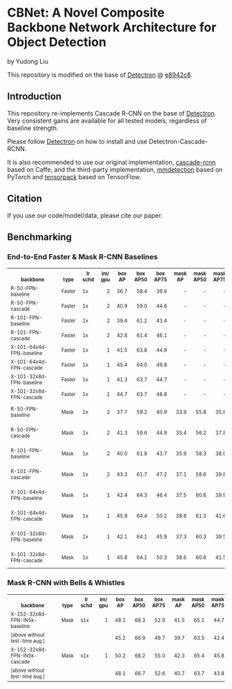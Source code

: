 # CBNet: A Novel Composite Backbone Network Architecture for Object Detection

by Yudong Liu

This repository is modified on the base of [Detectron](https://github.com/facebookresearch/Detectron) @ [e8942c8](https://github.com/facebookresearch/Detectron/tree/e8942c882abf6e28fe68a626ec55028c9bdfe1cf).

## Introduction

This repository re-implements Cascade R-CNN on the base of [Detectron](https://github.com/facebookresearch/Detectron). Very consistent gains are available for all tested models, regardless of baseline strength.

Please follow [Detectron](https://github.com/facebookresearch/Detectron) on how to install and use Detectron-Cascade-RCNN.

It is also recommended to use our original implementation, [cascade-rcnn](https://github.com/zhaoweicai/cascade-rcnn) based on Caffe, and the third-party implementation, [mmdetection](https://github.com/open-mmlab/mmdetection) based on PyTorch and [tensorpack](https://github.com/tensorpack/tensorpack/tree/master/examples/FasterRCNN) based on TensorFlow.

## Citation

If you use our code/model/data, please cite our paper:



## Benchmarking

### End-to-End Faster & Mask R-CNN Baselines

<table><tbody>
<!-- START E2E FASTER AND MASK TABLE -->
<!-- TABLE HEADER -->
<!-- Info: we use wrap text in <sup><sub></sub><sup> to make is small -->
<th valign="bottom"><sup><sub>&nbsp;&nbsp;&nbsp;&nbsp;&nbsp;&nbsp;&nbsp;&nbsp;backbone&nbsp;&nbsp;&nbsp;&nbsp;&nbsp;&nbsp;&nbsp;&nbsp;</sub></sup></th>
<th valign="bottom"><sup><sub>type</sub></sup></th>
<th valign="bottom"><sup><sub>lr<br/>schd</sub></sup></th>
<th valign="bottom"><sup><sub>im/<br/>gpu</sub></sup></th>
<th valign="bottom"><sup><sub>box<br/>AP</sub></sup></th>
<th valign="bottom"><sup><sub>box<br/>AP50</sub></sup></th>
<th valign="bottom"><sup><sub>box<br/>AP75</sub></sup></th>
<th valign="bottom"><sup><sub>mask<br/>AP</sub></sup></th>
<th valign="bottom"><sup><sub>mask<br/>AP50</sub></sup></th>
<th valign="bottom"><sup><sub>mask<br/>AP75</sub></sup></th>
<th valign="bottom"><sup><sub>download<br/>links</sub></sup></th>
<!-- TABLE BODY -->
<tr>
<td align="left"><sup><sub>R-50-FPN-baseline</sub></sup></td>
<td align="left"><sup><sub>Faster</sub></sup></td>
<td align="left"><sup><sub>1x</sub></sup></td>
<td align="right"><sup><sub>2</sub></sup></td>
<td align="right"><sup><sub>36.7</sub></sup></td>
<td align="right"><sup><sub>58.4</sub></sup></td>
<td align="right"><sup><sub>39.6</sub></sup></td>
<td align="right"><sup><sub>-</sub></sup></td>
<td align="right"><sup><sub>-</sub></sup></td>
<td align="right"><sup><sub>-</sub></sup></td>
<td align="left"><sup><sub><a href="https://s3-us-west-2.amazonaws.com/detectron/35857345/12_2017_baselines/e2e_faster_rcnn_R-50-FPN_1x.yaml.01_36_30.cUF7QR7I/output/train/coco_2014_train%3Acoco_2014_valminusminival/generalized_rcnn/model_final.pkl">model</a>&nbsp;|&nbsp;<a href="https://s3-us-west-2.amazonaws.com/detectron/35857345/12_2017_baselines/e2e_faster_rcnn_R-50-FPN_1x.yaml.01_36_30.cUF7QR7I/output/test/coco_2014_minival/generalized_rcnn/bbox_coco_2014_minival_results.json">boxes</a></sub></sup></td>
</tr>
<tr>
<td align="left"><sup><sub>R-50-FPN-cascade</sub></sup></td>
<td align="left"><sup><sub>Faster</sub></sup></td>
<td align="left"><sup><sub>1x</sub></sup></td>
<td align="right"><sup><sub>2</sub></sup></td>
<td align="right"><sup><sub>40.9</sub></sup></td>
<td align="right"><sup><sub>59.0</sub></sup></td>
<td align="right"><sup><sub>44.6</sub></sup></td>
<td align="right"><sup><sub>-</sub></sup></td>
<td align="right"><sup><sub>-</sub></sup></td>
<td align="right"><sup><sub>-</sub></sup></td>
<td align="left"><sup><sub><a href="http://www.svcl.ucsd.edu/projects/cascade-rcnn/R50-FPN-cascade-rcnn.pkl">model</a>&nbsp;|&nbsp;<a href="http://www.svcl.ucsd.edu/projects/cascade-rcnn/results/bbox_coco_2014_minival_results_R50-FPN-cascade-rcnn.json">boxes</a></sub></sup></td>
</tr>
<tr>
<td align="left"><sup><sub>R-101-FPN-baseline</sub></sup></td>
<td align="left"><sup><sub>Faster</sub></sup></td>
<td align="left"><sup><sub>1x</sub></sup></td>
<td align="right"><sup><sub>2</sub></sup></td>
<td align="right"><sup><sub>39.4</sub></sup></td>
<td align="right"><sup><sub>61.2</sub></sup></td>
<td align="right"><sup><sub>43.4</sub></sup></td>
<td align="right"><sup><sub>-</sub></sup></td>
<td align="right"><sup><sub>-</sub></sup></td>
<td align="right"><sup><sub>-</sub></sup></td>
<td align="left"><sup><sub><a href="https://s3-us-west-2.amazonaws.com/detectron/35857890/12_2017_baselines/e2e_faster_rcnn_R-101-FPN_1x.yaml.01_38_50.sNxI7sX7/output/train/coco_2014_train%3Acoco_2014_valminusminival/generalized_rcnn/model_final.pkl">model</a>&nbsp;|&nbsp;<a href="https://s3-us-west-2.amazonaws.com/detectron/35857890/12_2017_baselines/e2e_faster_rcnn_R-101-FPN_1x.yaml.01_38_50.sNxI7sX7/output/test/coco_2014_minival/generalized_rcnn/bbox_coco_2014_minival_results.json">boxes</a></sub></sup></td>
</tr>
<tr>
<td align="left"><sup><sub>R-101-FPN-cascade</sub></sup></td>
<td align="left"><sup><sub>Faster</sub></sup></td>
<td align="left"><sup><sub>1x</sub></sup></td>
<td align="right"><sup><sub>2</sub></sup></td>
<td align="right"><sup><sub>42.8</sub></sup></td>
<td align="right"><sup><sub>61.4</sub></sup></td>
<td align="right"><sup><sub>46.1</sub></sup></td>
<td align="right"><sup><sub>-</sub></sup></td>
<td align="right"><sup><sub>-</sub></sup></td>
<td align="right"><sup><sub>-</sub></sup></td>
<td align="left"><sup><sub><a href="http://www.svcl.ucsd.edu/projects/cascade-rcnn/R101-FPN-cascade-rcnn.pkl">model</a>&nbsp;|&nbsp;<a href="http://www.svcl.ucsd.edu/projects/cascade-rcnn/results/bbox_coco_2014_minival_results_R101-FPN-cascade-rcnn.json">boxes</a></sub></sup></td>
</tr>
<tr>
<td align="left"><sup><sub>X-101-64x4d-FPN-baseline</sub></sup></td>
<td align="left"><sup><sub>Faster</sub></sup></td>
<td align="left"><sup><sub>1x</sub></sup></td>
<td align="right"><sup><sub>1</sub></sup></td>
<td align="right"><sup><sub>41.5</sub></sup></td>
<td align="right"><sup><sub>63.8</sub></sup></td>
<td align="right"><sup><sub>44.9</sub></sup></td>
<td align="right"><sup><sub>-</sub></sup></td>
<td align="right"><sup><sub>-</sub></sup></td>
<td align="right"><sup><sub>-</sub></sup></td>
<td align="left"><sup><sub><a href="https://s3-us-west-2.amazonaws.com/detectron/35858015/12_2017_baselines/e2e_faster_rcnn_X-101-64x4d-FPN_1x.yaml.01_40_54.1xc565DE/output/train/coco_2014_train%3Acoco_2014_valminusminival/generalized_rcnn/model_final.pkl">model</a>&nbsp;|&nbsp;<a href="https://s3-us-west-2.amazonaws.com/detectron/35858015/12_2017_baselines/e2e_faster_rcnn_X-101-64x4d-FPN_1x.yaml.01_40_54.1xc565DE/output/test/coco_2014_minival/generalized_rcnn/bbox_coco_2014_minival_results.json">boxes</a></sub></sup></td>
</tr>
<tr>
<td align="left"><sup><sub>X-101-64x4d-FPN-cascade</sub></sup></td>
<td align="left"><sup><sub>Faster</sub></sup></td>
<td align="left"><sup><sub>1x</sub></sup></td>
<td align="right"><sup><sub>1</sub></sup></td>
<td align="right"><sup><sub>45.4</sub></sup></td>
<td align="right"><sup><sub>64.0</sub></sup></td>
<td align="right"><sup><sub>49.8</sub></sup></td>
<td align="right"><sup><sub>-</sub></sup></td>
<td align="right"><sup><sub>-</sub></sup></td>
<td align="right"><sup><sub>-</sub></sup></td>
<td align="left"><sup><sub>model</a>&nbsp;|&nbsp;<a href="http://www.svcl.ucsd.edu/projects/cascade-rcnn/results/bbox_coco_2014_minival_results_X101-64x4d-FPN-cascade-rcnn.json">boxes</a></sub></sup></td>
</tr>
<tr>
<td align="left"><sup><sub>X-101-32x8d-FPN-baseline</sub></sup></td>
<td align="left"><sup><sub>Faster</sub></sup></td>
<td align="left"><sup><sub>1x</sub></sup></td>
<td align="right"><sup><sub>1</sub></sup></td>
<td align="right"><sup><sub>41.3</sub></sup></td>
<td align="right"><sup><sub>63.7</sub></sup></td>
<td align="right"><sup><sub>44.7</sub></sup></td>
<td align="right"><sup><sub>-</sub></sup></td>
<td align="right"><sup><sub>-</sub></sup></td>
<td align="right"><sup><sub>-</sub></sup></td>
<td align="left"><sup><sub><a href="https://s3-us-west-2.amazonaws.com/detectron/36761737/12_2017_baselines/e2e_faster_rcnn_X-101-32x8d-FPN_1x.yaml.06_31_39.5MIHi1fZ/output/train/coco_2014_train%3Acoco_2014_valminusminival/generalized_rcnn/model_final.pkl">model</a>&nbsp;|&nbsp;<a href="https://s3-us-west-2.amazonaws.com/detectron/36761737/12_2017_baselines/e2e_faster_rcnn_X-101-32x8d-FPN_1x.yaml.06_31_39.5MIHi1fZ/output/test/coco_2014_minival/generalized_rcnn/bbox_coco_2014_minival_results.json">boxes</a></sub></sup></td>
</tr>
<tr>
<td align="left"><sup><sub>X-101-32x8d-FPN-cascade</sub></sup></td>
<td align="left"><sup><sub>Faster</sub></sup></td>
<td align="left"><sup><sub>1x</sub></sup></td>
<td align="right"><sup><sub>1</sub></sup></td>
<td align="right"><sup><sub>44.7</sub></sup></td>
<td align="right"><sup><sub>63.7</sub></sup></td>
<td align="right"><sup><sub>48.8</sub></sup></td>
<td align="right"><sup><sub>-</sub></sup></td>
<td align="right"><sup><sub>-</sub></sup></td>
<td align="right"><sup><sub>-</sub></sup></td>
<td align="left"><sup><sub>model</a>&nbsp;|&nbsp;<a href="http://www.svcl.ucsd.edu/projects/cascade-rcnn/results/bbox_coco_2014_minival_results_X101-32x8d-FPN-cascade-rcnn.json">boxes</a></sub></sup></td>
</tr>
<tr>
<td align="left"><sup><sub>R-50-FPN-baseline</sub></sup></td>
<td align="left"><sup><sub>Mask</sub></sup></td>
<td align="left"><sup><sub>1x</sub></sup></td>
<td align="right"><sup><sub>2</sub></sup></td>
<td align="right"><sup><sub>37.7</sub></sup></td>
<td align="right"><sup><sub>59.2</sub></sup></td>
<td align="right"><sup><sub>40.9</sub></sup></td>
<td align="right"><sup><sub>33.9</sub></sup></td>
<td align="right"><sup><sub>55.8</sub></sup></td>
<td align="right"><sup><sub>35.8</sub></sup></td>
<td align="left"><sup><sub><a href="https://s3-us-west-2.amazonaws.com/detectron/35858933/12_2017_baselines/e2e_mask_rcnn_R-50-FPN_1x.yaml.01_48_14.DzEQe4wC/output/train/coco_2014_train%3Acoco_2014_valminusminival/generalized_rcnn/model_final.pkl">model</a>&nbsp;|&nbsp;<a href="https://s3-us-west-2.amazonaws.com/detectron/35858933/12_2017_baselines/e2e_mask_rcnn_R-50-FPN_1x.yaml.01_48_14.DzEQe4wC/output/test/coco_2014_minival/generalized_rcnn/bbox_coco_2014_minival_results.json">boxes</a>&nbsp;|&nbsp;<a href="https://s3-us-west-2.amazonaws.com/detectron/35858933/12_2017_baselines/e2e_mask_rcnn_R-50-FPN_1x.yaml.01_48_14.DzEQe4wC/output/test/coco_2014_minival/generalized_rcnn/segmentations_coco_2014_minival_results.json">masks</a></sub></sup></td>
</tr>
<tr>
<td align="left"><sup><sub>R-50-FPN-cascade</sub></sup></td>
<td align="left"><sup><sub>Mask</sub></sup></td>
<td align="left"><sup><sub>1x</sub></sup></td>
<td align="right"><sup><sub>2</sub></sup></td>
<td align="right"><sup><sub>41.3</sub></sup></td>
<td align="right"><sup><sub>59.6</sub></sup></td>
<td align="right"><sup><sub>44.9</sub></sup></td>
<td align="right"><sup><sub>35.4</sub></sup></td>
<td align="right"><sup><sub>56.2</sub></sup></td>
<td align="right"><sup><sub>37.8</sub></sup></td>
<td align="left"><sup><sub><a href="http://www.svcl.ucsd.edu/projects/cascade-rcnn/R50-FPN-cascade-rcnn-mask.pkl">model</a>&nbsp;|&nbsp;<a href="http://www.svcl.ucsd.edu/projects/cascade-rcnn/results/bbox_coco_2014_minival_results_R50-FPN-cascade-rcnn-mask.json">boxes</a>&nbsp;|&nbsp;<a href="http://www.svcl.ucsd.edu/projects/cascade-rcnn/results/segmentations_coco_2014_minival_results_R50-FPN-cascade-rcnn-mask.json">masks</a></sub></sup></td>
</tr>
<tr>
<td align="left"><sup><sub>R-101-FPN-baseline</sub></sup></td>
<td align="left"><sup><sub>Mask</sub></sup></td>
<td align="left"><sup><sub>1x</sub></sup></td>
<td align="right"><sup><sub>2</sub></sup></td>
<td align="right"><sup><sub>40.0</sub></sup></td>
<td align="right"><sup><sub>61.8</sub></sup></td>
<td align="right"><sup><sub>43.7</sub></sup></td>
<td align="right"><sup><sub>35.9</sub></sup></td>
<td align="right"><sup><sub>58.3</sub></sup></td>
<td align="right"><sup><sub>38.0</sub></sup></td>
<td align="left"><sup><sub><a href="https://s3-us-west-2.amazonaws.com/detectron/35861795/12_2017_baselines/e2e_mask_rcnn_R-101-FPN_1x.yaml.02_31_37.KqyEK4tT/output/train/coco_2014_train%3Acoco_2014_valminusminival/generalized_rcnn/model_final.pkl">model</a>&nbsp;|&nbsp;<a href="https://s3-us-west-2.amazonaws.com/detectron/35861795/12_2017_baselines/e2e_mask_rcnn_R-101-FPN_1x.yaml.02_31_37.KqyEK4tT/output/test/coco_2014_minival/generalized_rcnn/bbox_coco_2014_minival_results.json">boxes</a>&nbsp;|&nbsp;<a href="https://s3-us-west-2.amazonaws.com/detectron/35861795/12_2017_baselines/e2e_mask_rcnn_R-101-FPN_1x.yaml.02_31_37.KqyEK4tT/output/test/coco_2014_minival/generalized_rcnn/segmentations_coco_2014_minival_results.json">masks</a></sub></sup></td>
</tr>
<tr>
<td align="left"><sup><sub>R-101-FPN-cascade</sub></sup></td>
<td align="left"><sup><sub>Mask</sub></sup></td>
<td align="left"><sup><sub>1x</sub></sup></td>
<td align="right"><sup><sub>2</sub></sup></td>
<td align="right"><sup><sub>43.3</sub></sup></td>
<td align="right"><sup><sub>61.7</sub></sup></td>
<td align="right"><sup><sub>47.2</sub></sup></td>
<td align="right"><sup><sub>37.1</sub></sup></td>
<td align="right"><sup><sub>58.6</sub></sup></td>
<td align="right"><sup><sub>39.8</sub></sup></td>
<td align="left"><sup><sub><a href="http://www.svcl.ucsd.edu/projects/cascade-rcnn/R101-FPN-cascade-rcnn-mask.pkl">model</a>&nbsp;|&nbsp;<a href="http://www.svcl.ucsd.edu/projects/cascade-rcnn/results/bbox_coco_2014_minival_results_R101-FPN-cascade-rcnn-mask.json">boxes</a>&nbsp;|&nbsp;<a href="http://www.svcl.ucsd.edu/projects/cascade-rcnn/results/segmentations_coco_2014_minival_results_R101-FPN-cascade-rcnn-mask.json">masks</a></sub></sup></td>
</tr>
<tr>
<td align="left"><sup><sub>X-101-64x4d-FPN-baseline</sub></sup></td>
<td align="left"><sup><sub>Mask</sub></sup></td>
<td align="left"><sup><sub>1x</sub></sup></td>
<td align="right"><sup><sub>1</sub></sup></td>
<td align="right"><sup><sub>42.4</sub></sup></td>
<td align="right"><sup><sub>64.3</sub></sup></td>
<td align="right"><sup><sub>46.4</sub></sup></td>
<td align="right"><sup><sub>37.5</sub></sup></td>
<td align="right"><sup><sub>60.6</sub></sup></td>
<td align="right"><sup><sub>39.9</sub></sup></td>
<td align="left"><sup><sub><a href="https://s3-us-west-2.amazonaws.com/detectron/36494496/12_2017_baselines/e2e_mask_rcnn_X-101-64x4d-FPN_1x.yaml.07_50_11.fkwVtEvg/output/train/coco_2014_train%3Acoco_2014_valminusminival/generalized_rcnn/model_final.pkl">model</a>&nbsp;|&nbsp;<a href="https://s3-us-west-2.amazonaws.com/detectron/36494496/12_2017_baselines/e2e_mask_rcnn_X-101-64x4d-FPN_1x.yaml.07_50_11.fkwVtEvg/output/test/coco_2014_minival/generalized_rcnn/bbox_coco_2014_minival_results.json">boxes</a>&nbsp;|&nbsp;<a href="https://s3-us-west-2.amazonaws.com/detectron/36494496/12_2017_baselines/e2e_mask_rcnn_X-101-64x4d-FPN_1x.yaml.07_50_11.fkwVtEvg/output/test/coco_2014_minival/generalized_rcnn/segmentations_coco_2014_minival_results.json">masks</a></sub></sup></td>
</tr>
<tr>
<td align="left"><sup><sub>X-101-64x4d-FPN-cascade</sub></sup></td>
<td align="left"><sup><sub>Mask</sub></sup></td>
<td align="left"><sup><sub>1x</sub></sup></td>
<td align="right"><sup><sub>1</sub></sup></td>
<td align="right"><sup><sub>45.9</sub></sup></td>
<td align="right"><sup><sub>64.4</sub></sup></td>
<td align="right"><sup><sub>50.2</sub></sup></td>
<td align="right"><sup><sub>38.8</sub></sup></td>
<td align="right"><sup><sub>61.3</sub></sup></td>
<td align="right"><sup><sub>41.6</sub></sup></td>
<td align="left"><sup><sub>model</a>&nbsp;|&nbsp;<a href="http://www.svcl.ucsd.edu/projects/cascade-rcnn/results/bbox_coco_2014_minival_results_X101-64x4d-FPN-cascade-rcnn-mask.json">boxes</a>&nbsp;|&nbsp;<a href="http://www.svcl.ucsd.edu/projects/cascade-rcnn/results/segmentations_coco_2014_minival_results_X101-64x4d-FPN-cascade-rcnn-mask.json">masks</a></sub></sup></td>
</tr>
<tr>
<td align="left"><sup><sub>X-101-32x8d-FPN-baseline</sub></sup></td>
<td align="left"><sup><sub>Mask</sub></sup></td>
<td align="left"><sup><sub>1x</sub></sup></td>
<td align="right"><sup><sub>1</sub></sup></td>
<td align="right"><sup><sub>42.1</sub></sup></td>
<td align="right"><sup><sub>64.1</sub></sup></td>
<td align="right"><sup><sub>45.9</sub></sup></td>
<td align="right"><sup><sub>37.3</sub></sup></td>
<td align="right"><sup><sub>60.3</sub></sup></td>
<td align="right"><sup><sub>39.5</sub></sup></td>
<td align="left"><sup><sub><a href="https://s3-us-west-2.amazonaws.com/detectron/36761843/12_2017_baselines/e2e_mask_rcnn_X-101-32x8d-FPN_1x.yaml.06_35_59.RZotkLKI/output/train/coco_2014_train%3Acoco_2014_valminusminival/generalized_rcnn/model_final.pkl">model</a>&nbsp;|&nbsp;<a href="https://s3-us-west-2.amazonaws.com/detectron/36761843/12_2017_baselines/e2e_mask_rcnn_X-101-32x8d-FPN_1x.yaml.06_35_59.RZotkLKI/output/test/coco_2014_minival/generalized_rcnn/bbox_coco_2014_minival_results.json">boxes</a>&nbsp;|&nbsp;<a href="https://s3-us-west-2.amazonaws.com/detectron/36761843/12_2017_baselines/e2e_mask_rcnn_X-101-32x8d-FPN_1x.yaml.06_35_59.RZotkLKI/output/test/coco_2014_minival/generalized_rcnn/segmentations_coco_2014_minival_results.json">masks</a></sub></sup></td>
</tr>
<tr>
<td align="left"><sup><sub>X-101-32x8d-FPN-cascade</sub></sup></td>
<td align="left"><sup><sub>Mask</sub></sup></td>
<td align="left"><sup><sub>1x</sub></sup></td>
<td align="right"><sup><sub>1</sub></sup></td>
<td align="right"><sup><sub>45.8</sub></sup></td>
<td align="right"><sup><sub>64.1</sub></sup></td>
<td align="right"><sup><sub>50.3</sub></sup></td>
<td align="right"><sup><sub>38.6</sub></sup></td>
<td align="right"><sup><sub>60.6</sub></sup></td>
<td align="right"><sup><sub>41.5</sub></sup></td>
<td align="left"><sup><sub>model</a>&nbsp;|&nbsp;<a href="http://www.svcl.ucsd.edu/projects/cascade-rcnn/results/bbox_coco_2014_minival_results_X101-32x8d-FPN-cascade-rcnn-mask.json">boxes</a>&nbsp;|&nbsp;<a href="http://www.svcl.ucsd.edu/projects/cascade-rcnn/results/segmentations_coco_2014_minival_results_X101-32x8d-FPN-cascade-rcnn-mask.json">masks</a></sub></sup></td>
</tr>
<!-- END E2E FASTER AND MASK TABLE -->
</tbody></table>

### Mask R-CNN with Bells & Whistles

<table><tbody>
<!-- START BELLS TABLE -->
<!-- TABLE HEADER -->
<!-- Info: we use wrap text in <sup><sub></sub><sup> to make is small -->
<th valign="bottom"><sup><sub>&nbsp;&nbsp;&nbsp;&nbsp;&nbsp;&nbsp;&nbsp;&nbsp;backbone&nbsp;&nbsp;&nbsp;&nbsp;&nbsp;&nbsp;&nbsp;&nbsp;</sub></sup></th>
<th valign="bottom"><sup><sub>type</sub></sup></th>
<th valign="bottom"><sup><sub>lr<br/>schd</sub></sup></th>
<th valign="bottom"><sup><sub>im/<br/>gpu</sub></sup></th>
<th valign="bottom"><sup><sub>box<br/>AP</sub></sup></th>
<th valign="bottom"><sup><sub>box<br/>AP50</sub></sup></th>
<th valign="bottom"><sup><sub>box<br/>AP75</sub></sup></th>
<th valign="bottom"><sup><sub>mask<br/>AP</sub></sup></th>
<th valign="bottom"><sup><sub>mask<br/>AP50</sub></sup></th>
<th valign="bottom"><sup><sub>mask<br/>AP75</sub></sup></th>
<th valign="bottom"><sup><sub>download<br/>links</sub></sup></th>
<!-- TABLE BODY -->
<tr>
<td align="left"><sup><sub>X-152-32x8d-FPN-IN5k-baseline</sub></sup></td>
<td align="left"><sup><sub>Mask</sub></sup></td>
<td align="left"><sup><sub>s1x</sub></sup></td>
<td align="right"><sup><sub>1</sub></sup></td>
<td align="right"><sup><sub>48.1</sub></sup></td>
<td align="right"><sup><sub>68.3</sub></sup></td>
<td align="right"><sup><sub>52.9</sub></sup></td>
<td align="right"><sup><sub>41.5</sub></sup></td>
<td align="right"><sup><sub>65.1</sub></sup></td>
<td align="right"><sup><sub>44.7</sub></sup></td>
<td align="left"><sup><sub><a href="https://s3-us-west-2.amazonaws.com/detectron/37129812/12_2017_baselines/e2e_mask_rcnn_X-152-32x8d-FPN-IN5k_1.44x.yaml.09_35_36.8pzTQKYK/output/train/coco_2014_train%3Acoco_2014_valminusminival/generalized_rcnn/model_final.pkl">model</a>&nbsp;|&nbsp;<a href="https://s3-us-west-2.amazonaws.com/detectron/37129812/12_2017_baselines/e2e_mask_rcnn_X-152-32x8d-FPN-IN5k_1.44x.yaml.09_35_36.8pzTQKYK/output/test/coco_2014_minival/generalized_rcnn/bbox_coco_2014_minival_results.json">boxes</a>&nbsp;|&nbsp;<a href="https://s3-us-west-2.amazonaws.com/detectron/37129812/12_2017_baselines/e2e_mask_rcnn_X-152-32x8d-FPN-IN5k_1.44x.yaml.09_35_36.8pzTQKYK/output/test/coco_2014_minival/generalized_rcnn/segmentations_coco_2014_minival_results.json">masks</a></sub></sup></td>
</tr>
<tr>
<td align="left"><sup><sub>[above without test-time aug.]</sub></sup></td>
<td align="right"><sup><sub></sub></sup></td>
<td align="right"><sup><sub></sub></sup></td>
<td align="right"><sup><sub></sub></sup></td>
<td align="right"><sup><sub>45.2</sub></sup></td>
<td align="right"><sup><sub>66.9</sub></sup></td>
<td align="right"><sup><sub>49.7</sub></sup></td>
<td align="right"><sup><sub>39.7</sub></sup></td>
<td align="right"><sup><sub>63.5</sub></sup></td>
<td align="right"><sup><sub>42.4</sub></sup></td>
<td align="right"><sup><sub></sub></sup></td>
</tr>
<tr>
<td align="left"><sup><sub>X-152-32x8d-FPN-IN5k-cascade</sub></sup></td>
<td align="left"><sup><sub>Mask</sub></sup></td>
<td align="left"><sup><sub>s1x</sub></sup></td>
<td align="right"><sup><sub>1</sub></sup></td>
<td align="right"><sup><sub>50.2</sub></sup></td>
<td align="right"><sup><sub>68.2</sub></sup></td>
<td align="right"><sup><sub>55.0</sub></sup></td>
<td align="right"><sup><sub>42.3</sub></sup></td>
<td align="right"><sup><sub>65.4</sub></sup></td>
<td align="right"><sup><sub>45.8</sub></sup></td>
<td align="left"><sup><sub><a href="http://www.svcl.ucsd.edu/projects/cascade-rcnn/X152-32x8d-FPN-cascade-rcnn-mask-aug.pkl">model</a>&nbsp;|&nbsp;<a href="http://www.svcl.ucsd.edu/projects/cascade-rcnn/results/bbox_coco_2014_minival_results_X152-32x8d-FPN-cascade-rcnn-mask-aug.json">boxes</a>&nbsp;|&nbsp;<a href="http://www.svcl.ucsd.edu/projects/cascade-rcnn/results/segmentations_coco_2014_minival_results_X152-32x8d-FPN-cascade-rcnn-mask-aug.json">masks</a></sub></sup></td>
</tr>
<tr>
<td align="left"><sup><sub>[above without test-time aug.]</sub></sup></td>
<td align="right"><sup><sub></sub></sup></td>
<td align="right"><sup><sub></sub></sup></td>
<td align="right"><sup><sub></sub></sup></td>
<td align="right"><sup><sub>48.1</sub></sup></td>
<td align="right"><sup><sub>66.7</sub></sup></td>
<td align="right"><sup><sub>52.6</sub></sup></td>
<td align="right"><sup><sub>40.7</sub></sup></td>
<td align="right"><sup><sub>63.7</sub></sup></td>
<td align="right"><sup><sub>43.8</sub></sup></td>
<td align="right"><sup><sub></sub></sup></td>
</tr>
<!-- END BELLS TABLE -->
</tbody></table>


<!-- END E2E FASTER AND MASK TABLE -->
</tbody></table>
